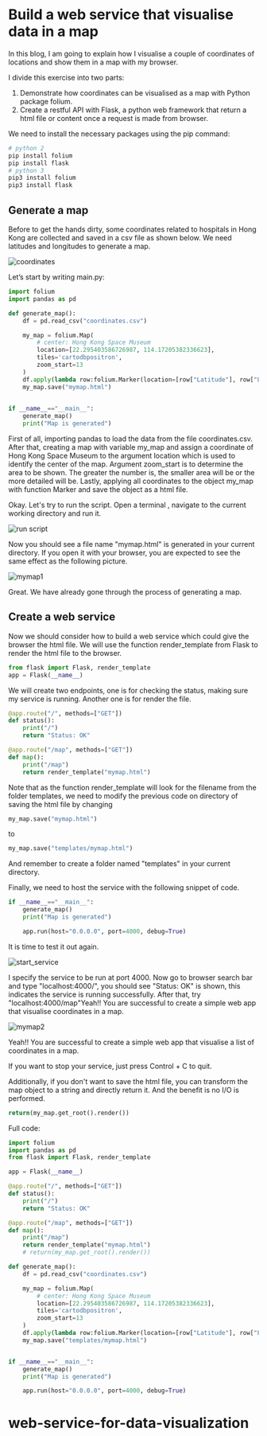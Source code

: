 # Build a web service that visualise data in a map

In this blog, I am going to explain how I visualise a couple of coordinates of locations and show them in a map with my browser.

I divide this exercise into two parts:

1. Demonstrate how coordinates can be visualised as a map with Python package folium.
2. Create a restful API with Flask, a python web framework that return a html file or content once a request is made from browser.

We need to install the necessary packages using the pip command:

```bash
# python 2
pip install folium
pip install flask
# python 3
pip3 install folium
pip3 install flask
```

## Generate a map

Before to get the hands dirty, some coordinates related to hospitals in Hong Kong are collected and saved in a csv file as shown below. We need latitudes and longitudes to generate a map.

![coordinates](/image/coordinates.png)

Let’s start by writing main.py:

```python
import folium
import pandas as pd

def generate_map():
    df = pd.read_csv("coordinates.csv")

    my_map = folium.Map(
        # center: Hong Kong Space Museum
        location=[22.295403586726987, 114.17205382336623],
        tiles='cartodbpositron',
        zoom_start=13
    )
    df.apply(lambda row:folium.Marker(location=[row["Latitude"], row["Longitude"]], popup=row["Location"], icon=folium.Icon(color='red', prefix='fa fa-circle-o')).add_to(my_map), axis=1)
    my_map.save("mymap.html")
    

if __name__=="__main__":
    generate_map()
    print("Map is generated")
```

First of all, importing pandas to load the data from the file coordinates.csv. After that, creating a map with variable my_map and assign a coordinate of Hong Kong Space Museum to the argument location which is used to identify the center of the map. Argument zoom_start is to determine the area to be shown. The greater the number is, the smaller area will be or the more detailed will be.  Lastly, applying all coordinates to the object my_map with function Marker and save the object as a html file.

Okay. Let's try to run the script. Open a terminal , navigate to the current working directory and run it.

![run script](/image/run_script.png)

Now you should see a file name "mymap.html" is generated in your current directory. If you open it with your browser, you are expected to see the same effect as the following picture.

![mymap1](/image/mymap1.png)

Great. We have already gone through the process of generating a map. 

## Create a web service

Now we should consider how to build a web service which could give the browser the html file. We will use the function render_template from Flask to render the html file to the browser.

```python
from flask import Flask, render_template
app = Flask(__name__)
```

We will create two endpoints, one is for checking the status, making sure my service is running. Another one is for render the file.

```python
@app.route("/", methods=["GET"])
def status():
    print("/")
    return "Status: OK"

@app.route("/map", methods=["GET"])
def map():
    print("/map")
    return render_template("mymap.html")
```

Note that as the function render_template will look for the filename from the folder templates, we need to modify the previous code on directory of saving the html file by changing

```python
my_map.save("mymap.html")
```

to

```python
my_map.save("templates/mymap.html")
```

And remember to create a folder named "templates" in your current directory.

Finally, we need to host the service with the following snippet of code.

```python
if __name__=="__main__":
    generate_map()
    print("Map is generated")

    app.run(host="0.0.0.0", port=4000, debug=True)
```

It is time to test it out again. 

![start_service](/image/start_service.png)

I specify the service to be run at port 4000. Now go to browser search bar and type "localhost:4000/", you should see "Status: OK" is shown, this indicates the service is running successfully. After that, try "localhost:4000/map"Yeah!! You are successful to create a simple web app that visualise coordinates in a map.

![mymap2](/image/mymap2.png)

Yeah!! You are successful to create a simple web app that visualise a list of coordinates in a map.

If you want to stop your service, just press Control + C to quit.

Additionally, if you don't want to save the html file, you can transform the map object to a string and directly return it. And the benefit is no I/O is performed.

```python
return(my_map.get_root().render())
```

Full code:
```python
import folium
import pandas as pd
from flask import Flask, render_template

app = Flask(__name__)

@app.route("/", methods=["GET"])
def status():
    print("/")
    return "Status: OK"

@app.route("/map", methods=["GET"])
def map():
    print("/map")
    return render_template("mymap.html")
    # return(my_map.get_root().render())

def generate_map():
    df = pd.read_csv("coordinates.csv")

    my_map = folium.Map(
        # center: Hong Kong Space Museum
        location=[22.295403586726987, 114.17205382336623],
        tiles='cartodbpositron',
        zoom_start=13
    )
    df.apply(lambda row:folium.Marker(location=[row["Latitude"], row["Longitude"]], popup=row["Location"], icon=folium.Icon(color='red', prefix='fa fa-circle-o')).add_to(my_map), axis=1)
    my_map.save("templates/mymap.html")


if __name__=="__main__":
    generate_map()
    print("Map is generated")

    app.run(host="0.0.0.0", port=4000, debug=True)
```


# web-service-for-data-visualization

